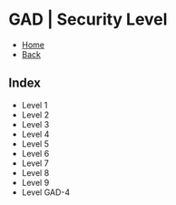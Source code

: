 # GAD | Security Level

- [Home](../../home.md)
- [Back](../gad.md)

## Index

- Level 1
- Level 2
- Level 3
- Level 4
- Level 5
- Level 6
- Level 7
- Level 8
- Level 9
- Level GAD-4
